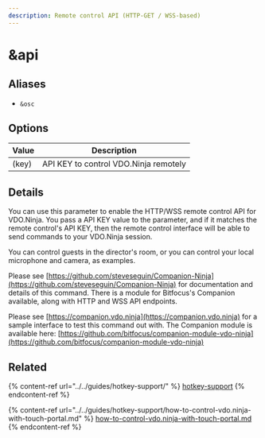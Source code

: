 ```yaml
---
description: Remote control API (HTTP-GET / WSS-based)
---
```


# \&api

## Aliases

* `&osc`

## Options

| Value | Description                           |
| ----- | ------------------------------------- |
| (key) | API KEY to control VDO.Ninja remotely |

## Details

You can use this parameter to enable the HTTP/WSS remote control API for VDO.Ninja. You pass a API KEY value to the parameter, and if it matches the remote control's API KEY, then the remote control interface will be able to send commands to your VDO.Ninja session.

You can control guests in the director's room, or you can control your local microphone and camera, as examples.

Please see [https://github.com/steveseguin/Companion-Ninja](https://github.com/steveseguin/Companion-Ninja) for documentation and details of this command. There is a module for Bitfocus's Companion available, along with HTTP and WSS API endpoints.

Please see [https://companion.vdo.ninja](https://companion.vdo.ninja) for a sample interface to test this command out with. The Companion module is available here: [https://github.com/bitfocus/companion-module-vdo-ninja](https://github.com/bitfocus/companion-module-vdo-ninja)

## Related

{% content-ref url="../../guides/hotkey-support/" %}
[hotkey-support](../../guides/hotkey-support/)
{% endcontent-ref %}

{% content-ref url="../../guides/hotkey-support/how-to-control-vdo.ninja-with-touch-portal.md" %}
[how-to-control-vdo.ninja-with-touch-portal.md](../../guides/hotkey-support/how-to-control-vdo.ninja-with-touch-portal.md)
{% endcontent-ref %}
